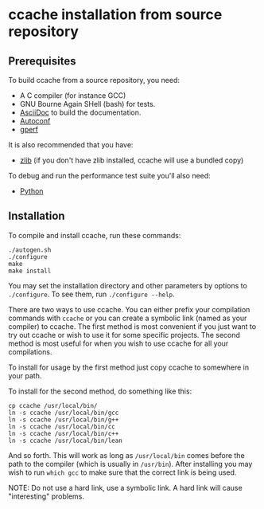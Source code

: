 ccache installation from source repository
==========================================

Prerequisites
-------------

To build ccache from a source repository, you need:

- A C compiler (for instance GCC)
- GNU Bourne Again SHell (bash) for tests.
- [AsciiDoc](http://www.methods.co.nz/asciidoc/) to build the documentation.
- [Autoconf](http://www.gnu.org/software/autoconf/)
- [gperf](http://www.gnu.org/software/gperf/)

It is also recommended that you have:

- [zlib](http://www.zlib.net) (if you don't have zlib installed, ccache will
  use a bundled copy)

To debug and run the performance test suite you'll also need:

- [Python](http://www.python.org)


Installation
------------

To compile and install ccache, run these commands:

    ./autogen.sh
    ./configure
    make
    make install

You may set the installation directory and other parameters by options to
`./configure`. To see them, run `./configure --help`.

There are two ways to use ccache. You can either prefix your compilation
commands with `ccache` or you can create a symbolic link (named as your
compiler) to ccache. The first method is most convenient if you just want to
try out ccache or wish to use it for some specific projects. The second method
is most useful for when you wish to use ccache for all your compilations.

To install for usage by the first method just copy ccache to somewhere in your
path.

To install for the second method, do something like this:

    cp ccache /usr/local/bin/
    ln -s ccache /usr/local/bin/gcc
    ln -s ccache /usr/local/bin/g++
    ln -s ccache /usr/local/bin/cc
    ln -s ccache /usr/local/bin/c++
    ln -s ccache /usr/local/bin/lean

And so forth. This will work as long as `/usr/local/bin` comes before the path
to the compiler (which is usually in `/usr/bin`). After installing you may wish
to run `which gcc` to make sure that the correct link is being used.

NOTE: Do not use a hard link, use a symbolic link. A hard link will cause
"interesting" problems.
